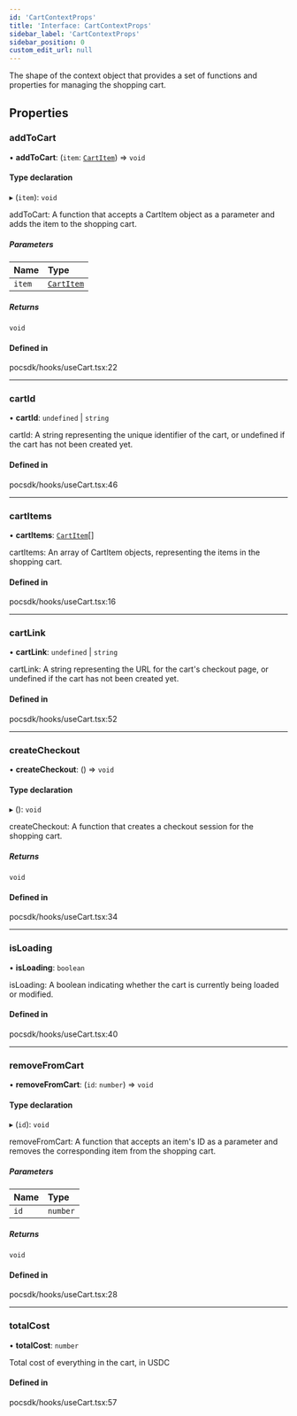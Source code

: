 ```yaml
---
id: 'CartContextProps'
title: 'Interface: CartContextProps'
sidebar_label: 'CartContextProps'
sidebar_position: 0
custom_edit_url: null
---
```


The shape of the context object that provides a set of functions and properties
for managing the shopping cart.

## Properties

### addToCart

• **addToCart**: (`item`: [`CartItem`](CartItem.md)) => `void`

#### Type declaration

▸ (`item`): `void`

addToCart: A function that accepts a CartItem object as a parameter
and adds the item to the shopping cart.

##### Parameters

| Name   | Type                      |
| :----- | :------------------------ |
| `item` | [`CartItem`](CartItem.md) |

##### Returns

`void`

#### Defined in

pocsdk/hooks/useCart.tsx:22

---

### cartId

• **cartId**: `undefined` \| `string`

cartId: A string representing the unique identifier of the cart,
or undefined if the cart has not been created yet.

#### Defined in

pocsdk/hooks/useCart.tsx:46

---

### cartItems

• **cartItems**: [`CartItem`](CartItem.md)[]

cartItems: An array of CartItem objects, representing the items
in the shopping cart.

#### Defined in

pocsdk/hooks/useCart.tsx:16

---

### cartLink

• **cartLink**: `undefined` \| `string`

cartLink: A string representing the URL for the cart's checkout
page, or undefined if the cart has not been created yet.

#### Defined in

pocsdk/hooks/useCart.tsx:52

---

### createCheckout

• **createCheckout**: () => `void`

#### Type declaration

▸ (): `void`

createCheckout: A function that creates a checkout session for
the shopping cart.

##### Returns

`void`

#### Defined in

pocsdk/hooks/useCart.tsx:34

---

### isLoading

• **isLoading**: `boolean`

isLoading: A boolean indicating whether the cart is currently
being loaded or modified.

#### Defined in

pocsdk/hooks/useCart.tsx:40

---

### removeFromCart

• **removeFromCart**: (`id`: `number`) => `void`

#### Type declaration

▸ (`id`): `void`

removeFromCart: A function that accepts an item's ID as a parameter
and removes the corresponding item from the shopping cart.

##### Parameters

| Name | Type     |
| :--- | :------- |
| `id` | `number` |

##### Returns

`void`

#### Defined in

pocsdk/hooks/useCart.tsx:28

---

### totalCost

• **totalCost**: `number`

Total cost of everything in the cart, in USDC

#### Defined in

pocsdk/hooks/useCart.tsx:57
